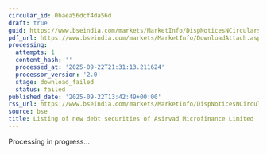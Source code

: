 ```yaml
---
circular_id: 0baea56dcf4da56d
draft: true
guid: https://www.bseindia.com/markets/MarketInfo/DispNoticesNCirculars.aspx?Noticeid={F2F01B12-7045-4242-B240-38000F681C2D}&noticeno=20250922-45&dt=09/22/2025&icount=45&totcount=58&flag=0
pdf_url: https://www.bseindia.com/markets/MarketInfo/DownloadAttach.aspx?id=20250922-45&attachedId=
processing:
  attempts: 1
  content_hash: ''
  processed_at: '2025-09-22T21:31:13.211624'
  processor_version: '2.0'
  stage: download_failed
  status: failed
published_date: '2025-09-22T13:42:49+00:00'
rss_url: https://www.bseindia.com/markets/MarketInfo/DispNoticesNCirculars.aspx?Noticeid={F2F01B12-7045-4242-B240-38000F681C2D}&noticeno=20250922-45&dt=09/22/2025&icount=45&totcount=58&flag=0
source: bse
title: Listing of new debt securities of Asirvad Microfinance Limited
---
```


Processing in progress...